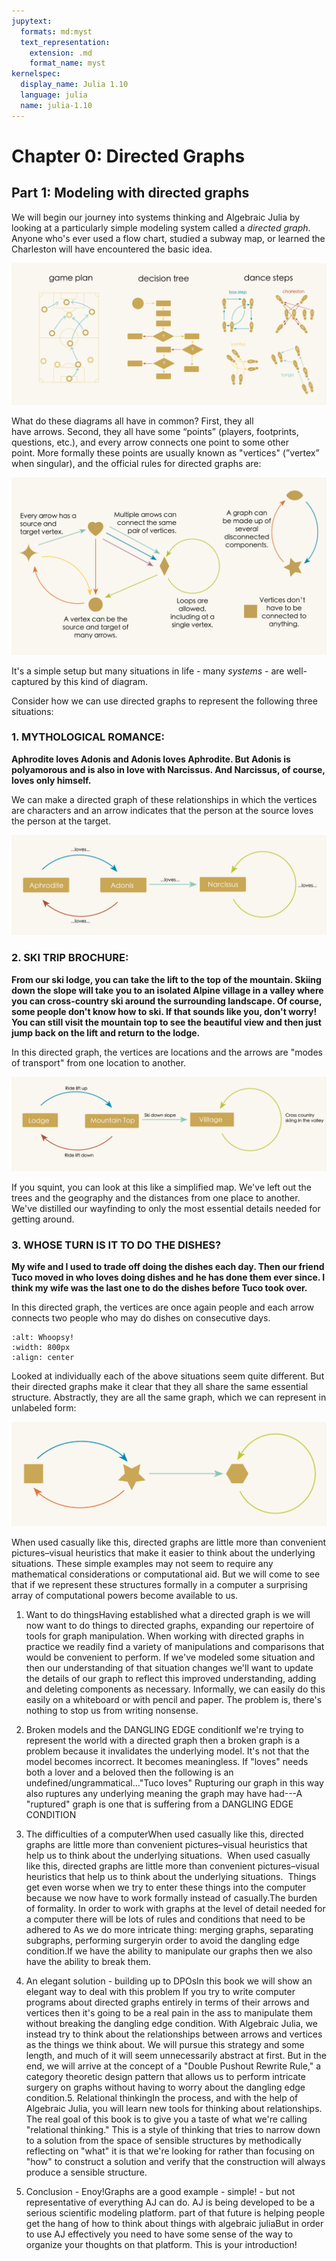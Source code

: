 ```yaml
---
jupytext:
  formats: md:myst
  text_representation:
    extension: .md
    format_name: myst
kernelspec:
  display_name: Julia 1.10
  language: julia
  name: julia-1.10
---
```


# Chapter 0: Directed Graphs

## Part 1: Modeling with directed graphs

We will begin our journey into systems thinking and Algebraic Julia by looking at a particularly simple modeling system called a *directed graph*. Anyone who's ever used a flow chart, studied a subway map, or learned the Charleston will have encountered the basic idea.

![whoops!](./assets/Ch1/DirectedGraphs1.jpg)

What do these diagrams all have in common? First, they all have arrows. Second, they all have some “points” (players, footprints, questions, etc.), and every arrow connects one point to some other point. More formally these points are usually known as "vertices" (”vertex” when singular), and the official rules for directed graphs are: 

![whoops!](./assets/Ch1/Rules.jpg)

It's a simple setup but many situations in life - many *systems* - are well-captured by this kind of diagram.

Consider how we can use directed graphs to represent the following three situations:
### 1. MYTHOLOGICAL ROMANCE: ###

**Aphrodite loves Adonis and Adonis loves Aphrodite. But Adonis is polyamorous and is also in love with Narcissus. And Narcissus, of course, loves only himself.**

We can make a directed graph of these relationships in which the vertices are characters and an arrow indicates that the person at the source loves the person at the target.

![whoops!](./assets/Ch1/DGlove.jpg)

### 2. SKI TRIP BROCHURE: ###

**From our ski lodge, you can take the lift to the top of the mountain. Skiing down the slope will take you to an isolated Alpine village in a valley where you can cross-country ski around the surrounding landscape. Of course, some people don't know how to ski. If that sounds like you, don't worry! You can still visit the mountain top to see the beautiful view and then just jump back on the lift and return to the lodge.**

In this directed graph, the vertices are locations and the arrows are "modes of transport" from one location to another.

![whoops!](./assets/Ch1/DGski.jpg)

If you squint, you can look at this like a simplified map. We've left out the trees and the geography and the distances from one place to another. We've distilled our wayfinding to only the most essential details needed for getting around.

### 3. WHOSE TURN IS IT TO DO THE DISHES? ###

**My wife and I used to trade off doing the dishes each day. Then our friend Tuco moved in who loves doing dishes and he has done them ever since. I think my wife was the last one to do the dishes before Tuco took over.**

In this directed graph, the vertices are once again people and each arrow connects two people who may do dishes on consecutive days.

```{image} assets/Ch5/DGdishes.png
:alt: Whoopsy!
:width: 800px
:align: center
```

Looked at individually each of the above situations seem quite different. But their directed graphs make it clear that they all share the same essential structure. Abstractly, they are all the same graph, which we can represent in unlabeled form:

![whoops!](./assets/Ch1/SimpleDG.jpg)

When used casually like this, directed graphs are little more than convenient pictures–visual heuristics that make it easier to think about the underlying situations. These simple examples may not seem to require any mathematical considerations or computational aid. But we will come to see that if we represent these structures formally in a computer a surprising array of computational powers become available to us.




1. Want to do thingsHaving established what a directed graph is we will now want to do things to directed graphs, expanding our repertoire of tools for graph manipulation. When working with directed graphs in practice we readily find a variety of manipulations and comparisons that would be convenient to perform. If we've modeled some situation and then our understanding of that situation changes we'll want to update the details of our graph to reflect this improved understanding, adding and deleting components as necessary. Informally, we can easily do this easily on a whiteboard or with pencil and paper. The problem is, there's nothing to stop us from writing nonsense. 


2. Broken models and the DANGLING EDGE conditionIf we're trying to represent the world with a directed graph then a broken graph is a problem because it invalidates the underlying model. It's not that the model becomes incorrect. It becomes meaningless. If "loves" needs both a lover and a beloved then the following is an undefined/ungrammatical..."Tuco loves"
Rupturing our graph in this way also ruptures any underlying meaning the graph may have had---A "ruptured" graph is one that is suffering from a DANGLING EDGE CONDITION
3. The difficulties of a computerWhen used casually like this, directed graphs are little more than convenient pictures–visual heuristics that help us to think about the underlying situations. 
When used casually like this, directed graphs are little more than convenient pictures–visual heuristics that help us to think about the underlying situations. 
Things get even worse when we try to enter these things into the computer because we now have to work formally instead of casually.The burden of formality. In order to work with graphs at the level of detail needed for a computer there will be lots of rules and conditions that need to be adhered to As we do more intricate thing: merging graphs, separating subgraphs, performing surgeryin order to avoid the dangling edge condition.If we have the ability to manipulate our graphs then we also have the ability to break them.



4. An elegant solution - building up to DPOsIn this book we will show an elegant way to deal with this problem
If you try to write computer programs about directed graphs entirely in terms of their arrows and vertices then it's going to be a real pain in the ass to manipulate them without breaking the dangling edge condition. With Algebraic Julia, we instead try to think about the relationships between arrows and vertices as the things we think about. We will pursue this strategy and some length, and much of it will seem unnecessarily abstract at first. But in the end, we will arrive at the concept of a "Double Pushout Rewrite Rule," a category theoretic design pattern that allows us to perform intricate surgery on graphs without having to worry about the dangling edge condition.5. Relational thinkingIn the process, and with the help of Algebraic Julia, you will learn new tools for thinking about relationships. The real goal of this book is to give you a taste of what we're calling "relational thinking." This is a style of thinking that tries to narrow down to a solution from the space of sensible structures by methodically reflecting on "what" it is that we're looking for rather than focusing on "how" to construct a solution and verify that the construction will always produce a sensible structure.

6. Conclusion - Enoy!Graphs are a good example - simple! - but not representative of everything AJ can do. AJ is being developed to be a serious scientific modeling platform.
part of that future is helping people get the hang of how to think about things with algebraic juliaBut in order to use AJ effectively you need to have some sense of the way to organize your thoughts on that platform. This is your introduction!